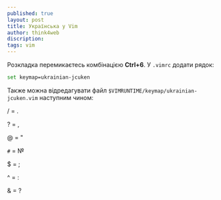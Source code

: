 ```yaml
---
published: true
layout: post
title: Українська у Vim 
author: think4web
discription: 
tags: vim
---
```


Розкладка перемикаєтесь комбінацією **Ctrl+6**. У ```.vimrc``` додати рядок:

```bash
set keymap=ukrainian-jcuken
```

Также можна відредагувати файл ```$VIMRUNTIME/keymap/ukrainian-jcuken.vim``` наступним чином:

\/ =	.

?	= ,

@	= "

```#```	= №

$	= ;

^	= :

&	= ?
